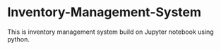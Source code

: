 # Inventory-Management-System
This is inventory management system build on Jupyter notebook using python.
